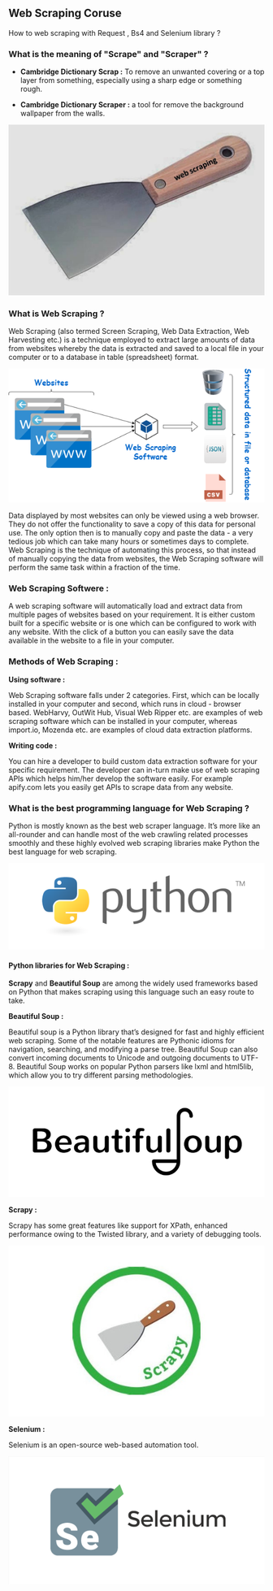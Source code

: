 ## Web Scraping Coruse

How to web scraping with Request , Bs4 and Selenium library ?

### What is the meaning of "Scrape" and "Scraper" ?

* **Cambridge Dictionary Scrap :** To remove an unwanted covering or a top layer from something, especially using a sharp edge or something rough.

* **Cambridge Dictionary Scraper :** a tool for remove the background wallpaper from the walls.

![](https://github.com/BahramJannesar/WebScrapingCoruse/blob/master/image/web%20scraping%20jime.jpg)

### What is Web Scraping ?

Web Scraping (also termed Screen Scraping, Web Data Extraction, Web Harvesting etc.) is a technique employed to extract large amounts of data from websites whereby the data is extracted and saved to a local file in your computer or to a database in table (spreadsheet) format.

![](https://github.com/BahramJannesar/WebScrapingCoruse/blob/master/image/web%20scraping.png)

Data displayed by most websites can only be viewed using a web browser. They do not offer the functionality to save a copy of this data for personal use. The only option then is to manually copy and paste the data - a very tedious job which can take many hours or sometimes days to complete. Web Scraping is the technique of automating this process, so that instead of manually copying the data from websites, the Web Scraping software will perform the same task within a fraction of the time.

### Web Scraping Softwere :

A web scraping software will automatically load and extract data from multiple pages of websites based on your requirement. It is either custom built for a specific website or is one which can be configured to work with any website. With the click of a button you can easily save the data available in the website to a file in your computer.

### Methods of Web Scraping :

**Using software :** 

Web Scraping software falls under 2 categories. First, which can be locally installed in your computer and second, which runs in cloud - browser based. WebHarvy, OutWit Hub, Visual Web Ripper etc. are examples of web scraping software which can be installed in your computer, whereas import.io, Mozenda etc. are examples of cloud data extraction platforms.

**Writing code :**

You can hire a developer to build custom data extraction software for your specific requirement. The developer can in-turn make use of web scraping APIs which helps him/her develop the software easily. For example apify.com lets you easily get APIs to scrape data from any website.

### What is the best programming language for Web Scraping ?

Python is mostly known as the best web scraper language. It’s more like an all-rounder and can handle most of the web crawling related processes smoothly and 
these highly evolved web scraping libraries make Python the best language for web scraping.

![](https://github.com/BahramJannesar/WebScrapingCoruse/blob/master/image/python-logo-master-v3-TM-flattened.png)

#### Python libraries for Web Scraping :

**Scrapy** and **Beautiful Soup** are among the widely used frameworks based on Python that makes scraping using this language such an easy route to take.

**Beautiful Soup :** 

Beautiful soup is a Python library that’s designed for fast and highly efficient web scraping. Some of the notable features are Pythonic idioms for navigation, searching, and modifying a parse tree. Beautiful Soup can also convert incoming documents to Unicode and outgoing documents to UTF-8. Beautiful Soup works on popular Python parsers like lxml and html5lib, which allow you to try different parsing methodologies.

![](https://github.com/BahramJannesar/WebScrapingCoruse/blob/master/image/bs4_1.png)

**Scrapy :**

Scrapy has some great features like support for XPath, enhanced performance owing to the Twisted library, and a variety of debugging tools.

![](https://github.com/BahramJannesar/WebScrapingCoruse/blob/master/image/scrapy.jpg)

**Selenium :**

Selenium is an open-source web-based automation tool.

![](https://github.com/BahramJannesar/WebScrapingCoruse/blob/master/image/selenium_1.png)





